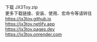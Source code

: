 下载 JX3Toy.zip  
更多下载链接、安装、使用、宏命令等请转往  
<https://jx3toy.github.io>  
<https://jx3toy.netlify.app>  
<https://jx3toy.pages.dev>  
<https://jx3toy.onrender.com>  
